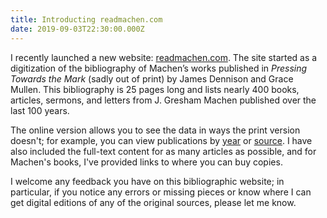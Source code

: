 ```yaml
---
title: Introducting readmachen.com
date: 2019-09-03T22:30:00.000Z
---
```

I recently launched a new website: [readmachen.com](https://readmachen.com). The site started as a digitization of the bibliography of Machen’s works published in *Pressing Towards the Mark* (sadly out of print) by James Dennison and Grace Mullen. This bibliography is 25 pages long and lists nearly 400 books, articles, sermons, and letters from J. Gresham Machen published over the last 100 years.

The online version allows you to see the data in ways the print version doesn't; for example, you can view publications by [year](https://www.readmachen.com/years/) or [source](https://www.readmachen.com/sources/). I have also included the full-text content for as many articles as possible, and for Machen's books, I've provided links to where you can buy copies.

I welcome any feedback you have on this bibliographic website; in particular, if you notice any errors or missing pieces or know where I can get digital editions of any of the original sources, please let me know.
